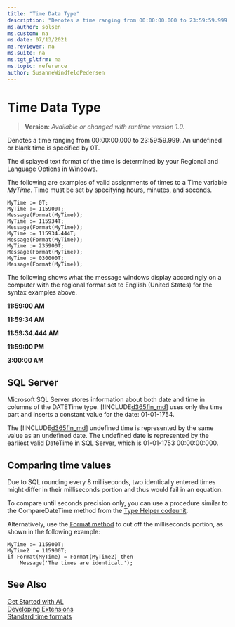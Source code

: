 ```yaml
---
title: "Time Data Type"
description: "Denotes a time ranging from 00:00:00.000 to 23:59:59.999."
ms.author: solsen
ms.custom: na
ms.date: 07/13/2021
ms.reviewer: na
ms.suite: na
ms.tgt_pltfrm: na
ms.topic: reference
author: SusanneWindfeldPedersen
---
```

[//]: # (START>DO_NOT_EDIT)
[//]: # (IMPORTANT:Do not edit any of the content between here and the END>DO_NOT_EDIT.)
[//]: # (Any modifications should be made in the .xml files in the ModernDev repo.)
# Time Data Type
> **Version**: _Available or changed with runtime version 1.0._

Denotes a time ranging from 00:00:00.000 to 23:59:59.999. An undefined or blank time is specified by 0T.




[//]: # (IMPORTANT: END>DO_NOT_EDIT)

The displayed text format of the time is determined by your Regional and Language Options in Windows.  
  
The following are examples of valid assignments of times to a Time variable *MyTime*. Time must be set by specifying hours, minutes, and seconds. 
  
```al
MyTime := 0T;  
MyTime := 115900T;  
Message(Format(MyTime));  
MyTime := 115934T;  
Message(Format(MyTime));  
MyTime := 115934.444T;  
Message(Format(MyTime));  
MyTime := 235900T;  
Message(Format(MyTime));  
MyTime := 030000T;  
Message(Format(MyTime));  
```  
  
The following shows what the message windows display accordingly on a computer with the regional format set to English (United States) for the syntax examples above.  
  
**11:59:00 AM**
  
**11:59:34 AM**
  
**11:59:34.444 AM**

**11:59:00 PM**
  
**3:00:00 AM**

## SQL Server

Microsoft SQL Server stores information about both date and time in columns of the DATETime type. [!INCLUDE[d365fin_md](../../includes/d365fin_md.md)] uses only the time part and inserts a constant value for the date: 01-01-1754.  
  
The [!INCLUDE[d365fin_md](../../includes/d365fin_md.md)] undefined time is represented by the same value as an undefined date. The undefined date is represented by the earliest valid DateTime in SQL Server, which is 01-01-1753 00:00:00:000.

## Comparing time values

Due to SQL rounding every 8 milliseconds, two identically entered times might differ in their milliseconds portion and thus would fail in an equation. 

To compare until seconds precision only, you can use a procedure similar to the CompareDateTime method from the [Type Helper codeunit](../../../../../../application/base-application/codeunit/base-application-codeunit-type-helper.md).

Alternatively, use the [Format method](../system/system-format-joker-integer-integer-method.md) to cut off the milliseconds portion, as shown in the following example:
```al
MyTime := 115900T;
MyTime2 := 115900T;
if Format(MyTime) = Format(MyTime2) then
    Message('The times are identical.');
``` 
  
## See Also

[Get Started with AL](../../devenv-get-started.md)  
[Developing Extensions](../../devenv-dev-overview.md)  
[Standard time formats](../../devenv-format-property.md#standard-time-formats.md)
